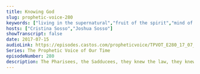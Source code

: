 ```yaml
---
title: Knowing God
slug: prophetic-voice-280
keywords: ["living in the supernatural","fruit of the spirit","mind of christ","sonship","servant of god"]
hosts: ["Cristina Sosso","Joshua Sosso"]
showTranscript: false
date: 2017-07-15
audioLink: https://episodes.castos.com/propheticvoice/TPVOT_E280_17_07_15-16_Knowing_God.mp3
Series: The Prophetic Voice of Our Time
episodeNumber: 280
description: The Pharisees, the Sadducees, they knew the law, they knew the word of God, but they didn't know God, and they didn't know what God was trying to tell them…
---
```

